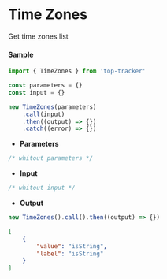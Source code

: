 # Time Zones

Get time zones list

#### Sample

```js
import { TimeZones } from 'top-tracker'

const parameters = {}
const input = {}

new TimeZones(parameters)
    .call(input)
    .then((output) => {})
    .catch((error) => {})
```

-   **Parameters**

```js
/* whitout parameters */
```

-   **Input**

```js
/* whitout input */
```

-   **Output**

```js
new TimeZones().call().then((output) => {})
```

```json
[
    {
        "value": "isString",
        "label": "isString"
    }
]
```

